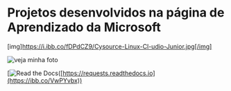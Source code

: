 # Projetos desenvolvidos na página de Aprendizado da Microsoft
[img]https://i.ibb.co/fDPdCZ9/Cysource-Linux-Cl-udio-Junior.jpg[/img]

![veja minha foto](img]https://i.ibb.co/fDPdCZ9/Cysource-Linux-Cl-udio-Junior.jpg[/img])

[![Read the Docs](img]https://i.ibb.co/fDPdCZ9/Cysource-Linux-Cl-udio-Junior.jpg[/img])([https://requests.readthedocs.io](https://ibb.co/VwPYvbx))
